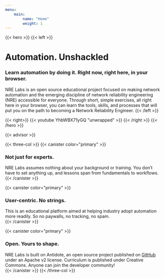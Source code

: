 ```yaml
---
menu: 
    main:
        name: "Home"
        weight: 1
---
```


{{< hero >}}
{{< left >}}
# Automation. Unshackled

### Learn automation by doing it. Right now, right here, in your browser.

NRE Labs is an open source educational project focused on making network automation and the emerging discipline of network reliability engineering (NRE) accessible for everyone. Through short, simple exercises, all right here in your browser, you can learn the tools, skills, and processes that will put you on the path to becoming a Network Reliability Engineer.
{{< /left >}}

{{< right>}}
{{< youtube YhbWBX71yGQ "unwrapped" >}}
{{< /right >}}
{{< /hero >}}

{{< advisor >}}

{{< three-col >}}
{{< canister color="primary" >}}   
### Not just for experts.
NRE Labs assumes nothing about your background or training. You don’t have to set anything up, and lessons span from fundamentals to workflows.
{{< /canister >}}

{{< canister color="primary" >}}
### User-centric. No strings.
This is an educational platform aimed at helping industry adopt automation more readily. So no paywalls, no tracking, no spam.   
{{< /canister >}}

{{< canister color="primary" >}}
### Open. Yours to shape.
NRE Labs is built on Antidote, an open source project published on [GitHub](https://github.com/nre-learning/antidote) under an Apache v2 license.  Curriculum is published under Creative Commons. Anyone can join the developer community!   
{{< /canister >}}
{{< /three-col >}}